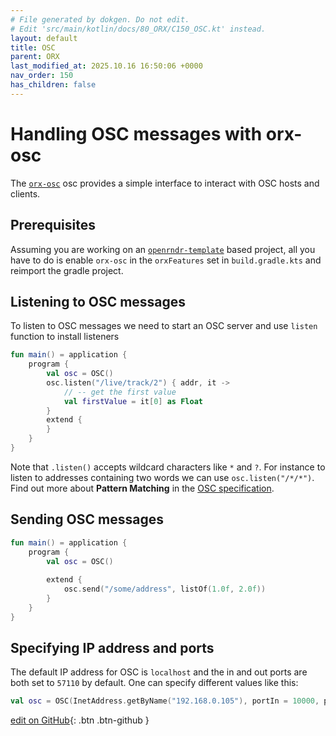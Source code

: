 ```yaml
---
# File generated by dokgen. Do not edit. 
# Edit 'src/main/kotlin/docs/80_ORX/C150_OSC.kt' instead.
layout: default
title: OSC
parent: ORX
last_modified_at: 2025.10.16 16:50:06 +0000
nav_order: 150
has_children: false
---
```

 
# Handling OSC messages with orx-osc

The [`orx-osc`](https://github.com/openrndr/orx/tree/master/orx-jvm/orx-osc) 
osc provides a simple interface to interact with OSC hosts and clients. 

## Prerequisites

Assuming you are working on an 
[`openrndr-template`](https://github.com/openrndr/openrndr-template) based
project, all you have to do is enable `orx-osc` in the `orxFeatures`
set in `build.gradle.kts` and reimport the gradle project.

## Listening to OSC messages

To listen to OSC messages we need to start an OSC server and use `listen` 
function to install listeners 
 
```kotlin
fun main() = application {
    program {
        val osc = OSC()
        osc.listen("/live/track/2") { addr, it ->
            // -- get the first value
            val firstValue = it[0] as Float
        }
        extend {
        }
    }
}
``` 
 
Note that `.listen()` accepts wildcard characters like `*` and `?`.
For instance to listen to addresses containing two words we
can use `osc.listen("/*/*")`. Find out more about **Pattern Matching**
in the 
[OSC specification](https://opensoundcontrol.stanford.edu/spec-1_0.html).

## Sending OSC messages 
 
```kotlin
fun main() = application {
    program {
        val osc = OSC()
        
        extend {
            osc.send("/some/address", listOf(1.0f, 2.0f))
        }
    }
}
``` 
 
## Specifying IP address and ports

The default IP address for OSC is `localhost` and the in and out
ports are both set to `57110` by default. One can specify different
values like this: 
 
```kotlin
val osc = OSC(InetAddress.getByName("192.168.0.105"), portIn = 10000, portOut = 12000)
``` 

[edit on GitHub](https://github.com/openrndr/openrndr-guide/blob/main/src/main/kotlin/docs/80_ORX/C150_OSC.kt){: .btn .btn-github }